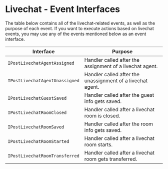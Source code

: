 # Livechat - Event Interfaces

The table below contains all of the livechat-related events, as well as the purpose of each event. If you want to execute actions based on livechat events, you may use any of the events mentioned below as an event interface.&#x20;

| Interface                      | Purpose                                                    |
| ------------------------------ | ---------------------------------------------------------- |
| `IPostLivechatAgentAssigned`   | Handler called after the assignment of a livechat agent.   |
| `IPostLivechatAgentUnassigned` | Handler called after the unassignment of a livechat agent. |
| `IPostLivechatGuestSaved`      | Handler called after the guest info gets saved.            |
| `IPostLivechatRoomClosed`      | Handler called after a livechat room is closed.            |
| `IPostLivechatRoomSaved`       | Handler called after the room info gets saved.             |
| `IPostLivechatRoomStarted`     | Handler called after a livechat room starts.               |
| `IPostLivechatRoomTransferred` | Handler called after a livechat room gets transferred.     |

